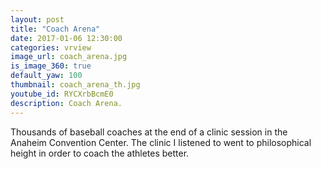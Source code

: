 ```yaml
---
layout: post
title: "Coach Arena"
date: 2017-01-06 12:30:00
categories: vrview
image_url: coach_arena.jpg
is_image_360: true
default_yaw: 100
thumbnail: coach_arena_th.jpg
youtube_id: RYCXrbBcmE0
description: Coach Arena.
---
```

Thousands of baseball coaches at the end of a clinic session in the Anaheim Convention Center.
The clinic I listened to went to philosophical height in order to coach the athletes better.
